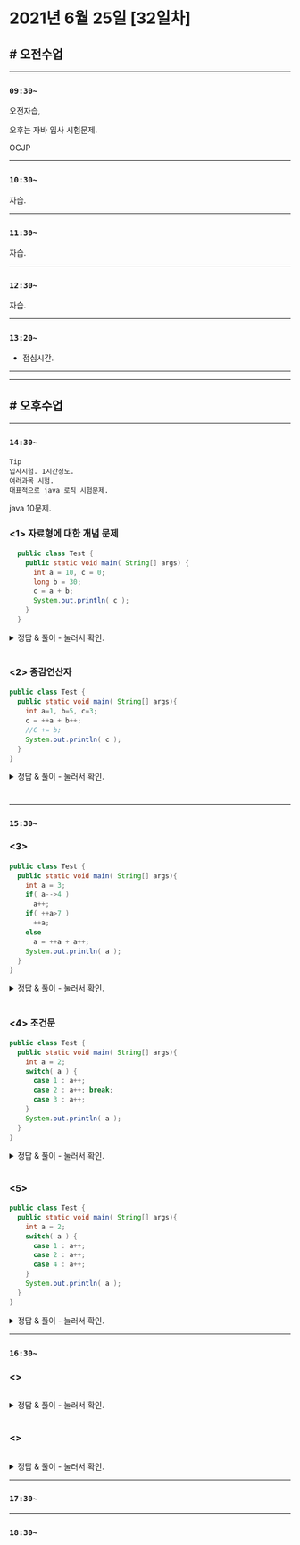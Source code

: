 # 2021년 6월 25일 [32일차]

## # 오전수업
----
### `09:30~`

오전자습,    

오후는 자바 입사 시험문제.    

OCJP  

----
### `10:30~`

자습.

----
### `11:30~`

자습.

----
### `12:30~`

자습.

----
### `13:20~`

  - 점심시간.

---
---

## # 오후수업

---
### `14:30~`

```
Tip    
입사시험. 1시간정도.  
여러과목 시험.   
대표적으로 java 로직 시험문제.    
```

java 10문제.  

### <1> 자료형에 대한 개념 문제
```java  
  public class Test {
    public static void main( String[] args) {
      int a = 10, c = 0;
      long b = 30;
      c = a + b;
      System.out.println( c );
    }
  }
```

<details>
<summary>정답 & 풀이 - 눌러서 확인.</summary>
<div markdown="1">

> 정답 : 에러가 난다.  

![풀이](https://github.com/SungWoo0315/study-repository/blob/main/image-save/20210625%201447.jpg)

c가 int형이기 때문에 long 으로 계산 된 40이 들어갈 수가 없다.

</div>
</details>

#

### <2> 증감연산자

```java
public class Test {
  public static void main( String[] args){
    int a=1, b=5, c=3;
    c = ++a + b++;
    //C += b;
    System.out.println( c );
  }
}
```

<details>
<summary>정답 & 풀이 - 눌러서 확인.</summary>
<div markdown="1">

> 정답 : 7

![풀이](https://github.com/SungWoo0315/study-repository/blob/main/image-save/20210625%201505.jpg)

++a 는 1먼저 증가해서 2가 들어가고,  
b++ 는 일단 5부터 들어가고 그후에 1증가.  

증감연산자는 실무에선 잘 안나오지만 시험때는 자주 등장한다.  

</div>
</details>

#

---
### `15:30~`

### <3>  

```java  
public class Test {
  public static void main( String[] args){
    int a = 3;
    if( a-->4 )
      a++;
    if( ++a>7 )
      ++a;
    else
      a = ++a + a++;
    System.out.println( a );  
  }
}
```

<details>
<summary>정답 & 풀이 - 눌러서 확인.</summary>
<div markdown="1">

> 정답 : 8

![풀이](https://github.com/SungWoo0315/study-repository/blob/main/image-save/20210625%201534.jpg)

if 에서는 다 작동 안하고, else 에서 ++a 로 4가 되고, 4로 업데이트 되고, a++에 4가 들어가서 답은 8이 나온다.  

</div>
</details>

#

### <4> 조건문

```java  
public class Test {
  public static void main( String[] args){
    int a = 2;
    switch( a ) {
      case 1 : a++;
      case 2 : a++; break;
      case 3 : a++;
    }
    System.out.println( a );  
  }
}
```

<details>
<summary>정답 & 풀이 - 눌러서 확인.</summary>
<div markdown="1">

> 정답 : 3

![풀이](https://github.com/SungWoo0315/study-repository/blob/main/image-save/20210625%201600.jpg)  

break; 때문에 정답은 3으로 나온다.    

</div>
</details>

#

### <5>

```java  
public class Test {
  public static void main( String[] args){
    int a = 2;
    switch( a ) {
      case 1 : a++;
      case 2 : a++;
      case 4 : a++;
    }
    System.out.println( a );  
  }
}
```

<details>
<summary>정답 & 풀이 - 눌러서 확인.</summary>
<div markdown="1">

> 정답 : 4

![풀이](https://github.com/SungWoo0315/study-repository/blob/main/image-save/20210625%201604.jpg)  

break;가 없다면 계속 다음 case로 밀고들어간다.  
case4로 넘어가서 나오는 답은 4 이다. break; 나오기전까지 계속 밀고 들어간다.

</div>
</details>


----
### `16:30~`

### <>

```java  

```

<details>
<summary>정답 & 풀이 - 눌러서 확인.</summary>
<div markdown="1">

> 정답 :

![풀이]()


</div>
</details>


#

### <>

```java  

```

<details>
<summary>정답 & 풀이 - 눌러서 확인.</summary>
<div markdown="1">

> 정답 :

![풀이]()


</div>
</details>



----
### `17:30~`








----
### `18:30~`
